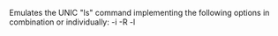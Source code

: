 Emulates the UNIC "ls" command implementing the following options in combination or individually: -i -R -l 
